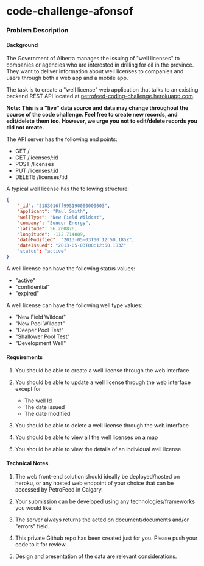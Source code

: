 # code-challenge-afonsof

### Problem Description

#### Background

The Government of Alberta manages the issuing of "well licenses" to companies or agencies who are interested in drilling for oil in the province. They want to deliver information about well licenses to companies and users through both a web app and a mobile app.

The task is to create a "well license" web application that talks to an existing backend REST API located at [petrofeed-coding-challenge.herokuapp.com](http://petrofeed-coding-challenge.herokuapp.com). 

**Note: This is a "live" data source and data may change throughout the course of the code challenge. Feel free to create new records, and edit/delete them too. However, we urge you not to edit/delete records you did not create.** 

The API server has the following end points:

* GET /
* GET /licenses/:id
* POST /licenses
* PUT /licenses/:id
* DELETE /licenses/:id

A typical well license has the following structure:

```json
{
    "_id": "5183016ff995190000000003",
    "applicant": "Paul Smith",
    "wellType": "New Field Wildcat",
    "company": "Suncor Energy",
    "latitude": 56.200876,
    "longitude": -112.714889,
    "dateModified": "2013-05-03T00:12:50.185Z",
    "dateIssued": "2013-05-03T00:12:50.183Z"
    "status": "active"
}
```

A well license can have the following status values:

* "active"
* "confidential"
* "expired"


A well license can have the following well type values:

* "New Field Wildcat"
* "New Pool Wildcat"
* "Deeper Pool Test"
* "Shallower Pool Test"
* "Development Well"


#### Requirements

1. You should be able to create a well license through the web interface

2. You should be able to update a well license through the web interface except for
    * The well Id
    * The date issued
    * The date modified

3. You should be able to delete a well license through the web interface

4. You should be able to view all the well licenses on a map

5. You should be able to view the details of an individual well license


#### Technical Notes

1. The web front-end solution should ideally be deployed/hosted on heroku, or any hosted web endpoint of your choice that can be accessed by PetroFeed in Calgary.

2. Your submission can be developed using any technologies/frameworks you would like.

3. The server always returns the acted on document/documents and/or "errors" field.

4. This private Github repo has been created just for you. Please push your code to it for review.

5. Design and presentation of the data are relevant considerations.
